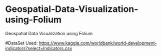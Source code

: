 # Geospatial-Data-Visualization-using-Folium
Geospatial Data Visualization using Folium


#DataSet Used:
https://www.kaggle.com/worldbank/world-development-indicators?select=Indicators.csv
